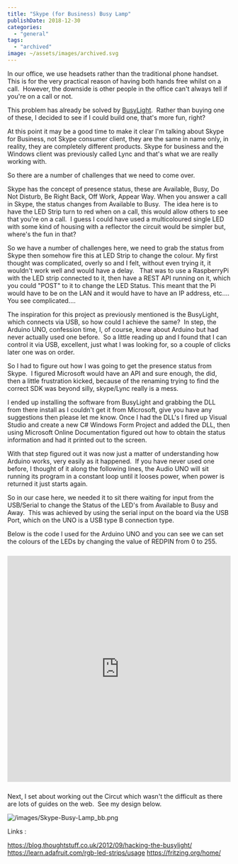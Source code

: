 ```yaml
---
title: "Skype (for Business) Busy Lamp"
publishDate: 2018-12-30
categories: 
  - "general"
tags:
  - "archived"
image: ~/assets/images/archived.svg
---
```


In our office, we use headsets rather than the traditional phone handset. This is for the very practical reason of having both hands free whilst on a call.  However, the downside is other people in the office can't always tell if you're on a call or not.

This problem has already be solved by [BusyLight](https://www.busylight.com/en/).  Rather than buying one of these, I decided to see if I could build one, that's more fun, right?

At this point it may be a good time to make it clear I'm talking about Skype for Business, not Skype consumer client, they are the same in name only, in reality, they are completely different products. Skype for business and the Windows client was previously called Lync and that's what we are really working with.

So there are a number of challenges that we need to come over.

Skype has the concept of presence status, these are Available, Busy, Do Not Disturb, Be Right Back, Off Work, Appear Way. When you answer a call in Skype, the status changes from Available to Busy.  The idea here is to have the LED Strip turn to red when on a call, this would allow others to see that you're on a call.  I guess I could have used a multicoloured single LED with some kind of housing with a reflector the circuit would be simpler but, where's the fun in that?

So we have a number of challenges here, we need to grab the status from Skype then somehow fire this at LED Strip to change the colour. My first thought was complicated, overly so and I felt, without even trying it, it wouldn't work well and would have a delay.   That was to use a RaspberryPi with the LED strip connected to it, then have a REST API running on it, which you could "POST" to it to change the LED Status. This meant that the Pi would have to be on the LAN and it would have to have an IP address, etc.... You see complicated....

The inspiration for this project as previously mentioned is the BusyLight, which connects via USB, so how could I achieve the same?  In step, the Arduino UNO, confession time, I, of course, knew about Arduino but had never actually used one before.  So a little reading up and I found that I can control it via USB, excellent, just what I was looking for, so a couple of clicks later one was on order.

So I had to figure out how I was going to get the presence status from Skype.  I figured Microsoft would have an API and sure enough, the did, then a little frustration kicked, because of the renaming trying to find the correct SDK was beyond silly, skype/Lync really is a mess. 

I ended up installing the software from BusyLight and grabbing the DLL from there install as I couldn't get it from Microsoft, give you have any suggestions then please let me know. Once I had the DLL's I fired up Visual Studio and create a new C# Windows Form Project and added the DLL, then using Microsoft Online Documentation figured out how to obtain the status information and had it printed out to the screen.

With that step figured out it was now just a matter of understanding how Arduino works, very easily as it happened.  If you have never used one before, I thought of it along the following lines, the Audio UNO will sit running its program in a constant loop until it looses power, when power is returned it just starts again. 

So in our case here, we needed it to sit there waiting for input from the USB/Serial to change the Status of the LED's from Available to Busy and Away.  This was achieved by using the serial input on the board via the USB Port, which on the UNO is a USB type B connection type.

Below is the code I used for the Arduino UNO and you can see we can set the colours of the LEDs by changing the value of REDPIN from 0 to 255.

<iframe style="height: 510px; width: 100%; margin: 10px 0;" src="https://create.arduino.cc/editor/RamblingGeek/78af6e89-1bbe-4449-a8af-c507f497ba5b/preview?embed" width="300" height="150" frameborder="0"></iframe>

Next, I set about working out the Circut which wasn't the difficult as there are lots of guides on the web.  See my design below.

![/images/Skype-Busy-Lamp_bb.png](/images/Skype-Busy-Lamp_bb.png)

Links :

https://blog.thoughtstuff.co.uk/2012/09/hacking-the-busylight/ https://learn.adafruit.com/rgb-led-strips/usage https://fritzing.org/home/
